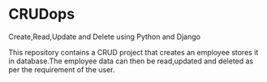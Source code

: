 # CRUDops
Create,Read,Update and Delete using Python and Django

This repository contains a CRUD project that creates an employee stores it in database.The employee data can then be read,updated and deleted as per the requirement of the user.
